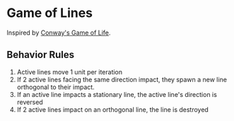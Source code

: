 # Game of Lines

Inspired by [Conway's Game of Life](https://playgameoflife.com/).

## Behavior Rules

1. Active lines move 1 unit per iteration
2. If 2 active lines facing the same direction impact, they spawn a new line orthogonal to their impact.
3. If an active line impacts a stationary line, the active line's direction is reversed
4. If 2 active lines impact on an orthogonal line, the line is destroyed
